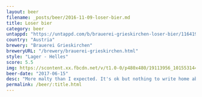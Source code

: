 ```yaml
---
layout: beer
filename: _posts/beer/2016-11-09-loser-bier.md
title: Loser bier
category: beer
untappd: "https://untappd.com/b/brauerei-grieskirchen-loser-bier/1164198"
country: "Austria"
brewery: "Brauerei Grieskirchen"
breweryURL: "/brewery/brauerei-grieskirchen.html"
style: "Lager - Helles"
score: 5.5
img: https://scontent.xx.fbcdn.net/v/t1.0-0/p480x480/19113956_10155314454623745_5563302720266601301_n.jpg?_nc_cat=0&oh=6cbf67307e77aca9f0c996132136ff02&oe=5BC0343A
beer-date: "2017-06-15"
desc: "More malty than I expected. It's ok but nothing to write home about"
permalink: /beer/:title.html
---
```

